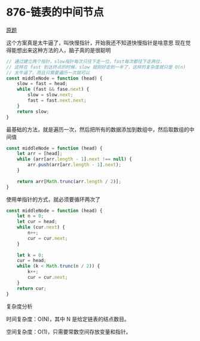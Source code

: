 # 876-链表的中间节点

[原题](https://leetcode-cn.com/problems/middle-of-the-linked-list/)

这个方案真是太牛逼了，叫快慢指针，开始我还不知道快慢指针是啥意思
现在觉得能想出来这种方法的人，脑子真的是很聪明
```javascript
// 通过建立两个指针，slow指针每次只往下走一位，fast每次都往下走两位，
// 这样在 fast 到达终点的时候，slow 就刚好走到一半了，这样的复杂度就只是 O(n)
// 太牛逼了，而且只需要遍历一次就可以
const middleNode = function (head) {
    slow = fast = head;
    while (fast && fase.next) {
        slow = slow.next;
        fast = fast.next.next;
    }
    return slow;
}
```

最基础的方法，就是遍历一次，然后把所有的数据添加到数组中，然后取数组的中间值
```javascript
const middleNode = function (head) {
    let arr = [head];
    while (arr[arr.length - 1].next !== null) {
        arr.push(arr[arr.length - 1].next);
    }
    
    return arr[Math.trunc(arr.length / 2)];
}
```

使用单指针的方式，就必须要循环两次了
```javascript
const middleNode = function (head) {
    let n = 0;
    let cur = head;
    while (cur.next) {
        n++;
        cur = cur.next;
    }
    
    let k = 0;
    cur = head;
    while (k < Math.trunc(n / 2)) {
        k++;
        cur = cur.next;
    }
    return cur;
}
```
复杂度分析

时间复杂度：O(N)，其中 N 是给定链表的结点数目。

空间复杂度：O(1)，只需要常数空间存放变量和指针。